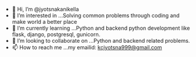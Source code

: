 - 👋 Hi, I’m @jyotsnakanikella
- 👀 I’m interested in ...Solving common problems through coding and make world a better place
- 🌱 I’m currently learning ...Python and backend python development like flask, django, postgresql, gunicorn.
- 💞️ I’m looking to collaborate on ...Python and backend related problems.
- 📫 How to reach me ...my emailid: kcjyotsna999@gmail.com

<!---
jyotsnakanikella/jyotsnakanikella is a ✨ special ✨ repository because its `README.md` (this file) appears on your GitHub profile.
You can click the Preview link to take a look at your changes.
--->
